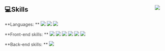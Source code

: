 <div>
 <img align="right" src="https://github-readme-stats.vercel.app/api/top-langs/?username=outclassstudio&theme=gruvbox&exclude_repo=Computer-Science-Engineering&layout=compact&langs_count=10"/>
  
💻Skills 
---
<span style="color:#404040">**Languages: **</span> <img src="https://img.shields.io/badge/Javascript-F7DF1E?style=flat-square&logo=javascript&logoColor=black"/> <img src="https://img.shields.io/badge/Typescript-3178C6?style=flat-square&logo=typescript&logoColor=white"/> <img src="https://img.shields.io/badge/Python-3776AB?style=flat-square&logo=python&logoColor=white"/> 
<br/>
 
<span style="color:#404040">**Front-end skills: **</span> <img src="https://img.shields.io/badge/React-61DAFB?style=flat-square&logo=react&logoColor=black"/> <img src="https://img.shields.io/badge/Vue-4FC08D?style=flat-square&logo=vuedotjs&logoColor=white"/> <img src="https://img.shields.io/badge/Next.js-000000?style=flat-square&logo=nextdotjs&logoColor=white"/> <img src="https://img.shields.io/badge/Redux-764ABC?style=flat-square&logo=redux&logoColor=white"/>  <img src="https://img.shields.io/badge/StyledComponents-DB7093?style=flat-square&logo=styledcomponents&logoColor=white"/> <img src="https://img.shields.io/badge/Three.js-000000?style=flat-square&logo=threedotjs&logoColor=white"/>
<br/>
 
<span style="color:#404040">**Back-end skills: **</span> <img src="https://img.shields.io/badge/Node.js-339933?style=flat-square&logo=nodedotjs&logoColor=white"/> 
</div>
